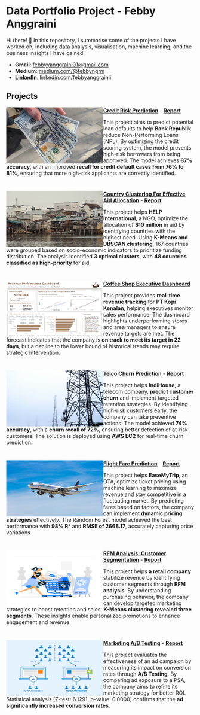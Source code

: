 # Data Portfolio Project - Febby Anggraini

Hi there! 👋 In this repository, I summarise some of the projects I have worked on, including data analysis, visualisation, machine learning, and the business insights I have gained.

- **Gmail**: [febbyyanggraini01@gmail.com](https://mail.google.com/mail/?view=cm&fs=1&to=febbyyanggraini01@gmail.com)
- **Medium**: [medium.com/@febbyngrni](https://medium.com/@febbyngrni)
- **LinkedIn**: [linkedin.com/febbyanggrainii](https://www.linkedin.com/in/febbyanggrainii)

## Projects
<img align="left" width="260" height="150" src="https://github.com/febbyngrni/data-portfolio/blob/main/assets/credit_risk_prediction.jpg"> **[Credit Risk Prediction](https://github.com/febbyngrni/credit-risk-prediction)** - [**Report**](https://medium.com/@febbyngrni/predicting-credit-risk-with-machine-learning-models-010f8d66beb6)

This project aims to predict potential loan defaults to help **Bank Republik** reduce Non-Performing Loans (NPL). By optimizing the credit scoring system, the model prevents high-risk borrowers from being approved. The model achieves **87% accuracy**, with an improved **recall for credit default cases from 76% to 81%**, ensuring that more high-risk applicants are correctly identified.

#

<img align="left" width="260" height="150" src="https://github.com/febbyngrni/data-portfolio/blob/main/assets/ngo_clustering.jpg"> **[Country Clustering For Effective Aid Allocation](https://github.com/febbyngrni/ngo-clustering)** -  [**Report**](https://medium.com/@febbyngrni/clustering-unlocking-socio-economic-patterns-for-effective-aid-allocation-6147505649f8)

This project helps **HELP International**, a NGO, optimize the allocation of **$10 million** in aid by identifying countries with the highest need. Using **K-Means and DBSCAN clustering**, 167 countries were grouped based on socio-economic indicators to prioritize funding distribution.  The analysis identified **3 optimal clusters**, with **48 countries classified as high-priority** for aid. 

#

<img align="left" width="260" height="150" src="https://github.com/febbyngrni/data-portfolio/blob/main/assets/coffee_shop_dashboard.png"> **[Coffee Shop Executive Dashboard](https://github.com/febbyngrni/coffee_shop_viz)**

This project provides **real-time revenue tracking** for **PT Kopi Kenalan**, helping executives monitor sales performance. The dashboard highlights underperforming stores and area managers to ensure revenue targets are met. The forecast indicates that the company is **on track to meet its target in 22 days**, but a decline to the lower bound of historical trends may require strategic intervention.

#

<img align="left" width="260" height="150" src="https://github.com/febbyngrni/data-portfolio/blob/main/assets/telco_churn.jpg"> **[Telco Churn Prediction](https://github.com/febbyngrni/telco-churn)** - [**Report**](https://medium.com/@febbyngrni/predicting-customer-churn-an-end-to-end-ml-for-telco-company-fb62d3d83e56)

This project helps **IndiHouse**, a telecom company, **predict customer churn** and implement targeted retention strategies. By identifying high-risk customers early, the company can take preventive actions. The model achieved **74% accuracy**, with a **churn recall of 72%**, ensuring better detection of at-risk customers. The solution is deployed using **AWS EC2** for real-time churn prediction.

#

<img align="left" width="260" height="150" src="https://github.com/febbyngrni/data-portfolio/blob/main/assets/flight_fare_prediction.jpg"> **[Flight Fare Prediction](https://github.com/febbyngrni/flight_fare_prediction)** - [**Report**](https://medium.com/@febbyngrni/flight-fare-prediction-using-machine-learning-algorithms-8971112e5997)

This project helps **EaseMyTrip**, an OTA, optimize ticket pricing using machine learning to maximize revenue and stay competitive in a fluctuating market. By predicting fares based on factors, the company can implement **dynamic pricing strategies** effectively. The Random Forest model achieved the best performance with **98% R²** and **RMSE of 2668.17**, accurately capturing price variations.

#

<img align="left" width="260" height="150" src="https://github.com/febbyngrni/data-portfolio/blob/main/assets/customer_segmentation.jpg"> **[RFM Analysis: Customer Segmentation](https://github.com/febbyngrni/customer-segmentation)** - [**Report**](https://medium.com/@febbyngrni/customer-segmentation-using-rfm-analysis-in-retail-uk-d7f22a40a20c)

This project helps **a retail company** stabilize revenue by identifying customer segments through **RFM analysis**. By understanding purchasing behavior, the company can develop targeted marketing strategies to boost retention and sales. **K-Means clustering revealed three segments**. These insights enable personalized promotions to enhance engagement and revenue.

#

<img align="left" width="260" height="150" src="https://github.com/febbyngrni/data-portfolio/blob/main/assets/ab_testing.png"> **[Marketing A/B Testing](https://github.com/febbyngrni/marketing_ab_testing)** - [**Report**](https://medium.com/@febbyngrni/data-driven-marketing-ab-testing-ads-to-increase-conversions-18089917577c)

This project evaluates the effectiveness of an ad campaign by measuring its impact on conversion rates through **A/B Testing**. By comparing ad exposure to a PSA, the company aims to refine its marketing strategy for better ROI. Statistical analysis (Z-test: 6.1291, p-value: 0.0000) confirms that the **ad significantly increased conversion rates**.

#
